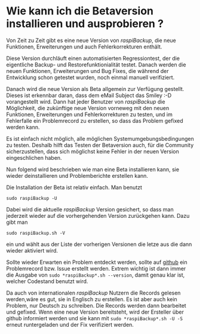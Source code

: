 # Wie kann ich die Betaversion installieren und ausprobieren ?

Von Zeit zu Zeit gibt es eine neue Version von *raspiBackup*, die neue
Funktionen, Erweiterungen und auch Fehlerkorrekturen enthält.

Diese Version durchläuft einen automatisierten Regressiontest, der die
eigentliche Backup- und Restorefunktionialität testet. Danach werden die neuen
Funktionen, Erweiterungen und Bug Fixes, die während der Entwicklung schon
getestet wurden, noch einmal manuell verifiziert.

Danach wird die neue Version als Beta allgemein zur Verfügung gestellt. Dieses
ist erkennbar daran, dass dem eMail Subject das Smiley :-D vorangestellt wird.
Dann hat jeder Benutzer von *raspiBackup* die Möglichkeit, die zukünftige neue
Version vorneweg mit den neuen Funktionen, Erweiterungen und Fehlerkorrekturen
zu testen, und im Fehlerfalle ein Problemrecord zu erstellen, so dass das
Problem gefixed werden kann.

Es ist einfach nicht möglich, alle möglichen Systemumgebungsbedingungen zu
testen. Deshalb hilft das Testen der Betaversion auch, für die Community
sicherzustellen, dass sich möglichst keine Fehler in der neuen Version
eingeschlichen haben.

Nun folgend wird beschrieben wie man eine Beta installieren kann,
sie wieder deinstallieren und Problemberichte erstellen kann.

Die Installation der Beta ist relativ einfach. Man benutzt

```
sudo raspiBackup -U
```

Dabei wird die aktuelle *raspiBackup* Version gesichert, so
dass man jederzeit wieder auf die vorhergehenden Version zurückgehen kann. Dazu
gibt man

```
sudo raspiBackup.sh -V
```
ein und wählt aus der Liste der vorherigen Versionen die letze aus die dann
wieder aktiviert wird.

Sollte wieder Erwarten ein Problem entdeckt werden, sollte auf [github](https://github.com/framps/raspiBackup/issues) ein
Problemrecord bzw. Issue erstellt werden. Extrem wichtig ist dann immer die
Ausgabe von `sudo *raspiBackup*.sh --version`, damit genau klar ist, welcher
Codestand benutzt wird.

Da auch von internationalen *raspiBackup* Nutzern
die Records gelesen werden,wäre es gut, sie in Englisch zu erstellen. Es ist
aber auch kein Problem, nur Deutsch zu schreiben. Die Records werden dann
bearbeitet und gefixed. Wenn eine neue Version bereitsteht, wird der Ersteller
über github informiert werden und sie kann mit `sudo *raspiBackup*.sh -U -S`
erneut runtergeladen und der Fix verifiziert werden.

[.status]: done
[.source]: https://www.linux-tips-and-tricks.de/de/raspibackupcategoried/594-wie-kann-ich-die-betaversion-installieren-und-ausprobieren
[.source]: https://www.linux-tips-and-tricks.de/en/raspibackupcategorye/595-how-can-i-install-and-test-the-beta-version

